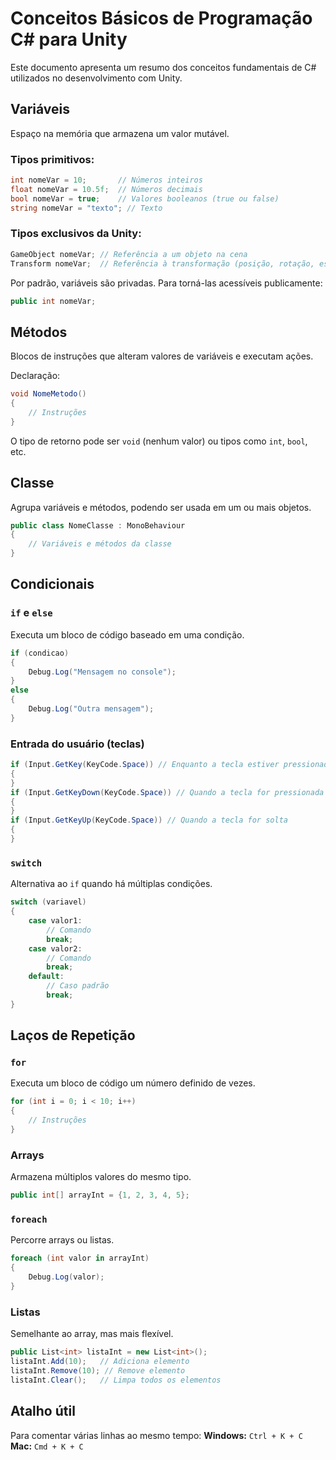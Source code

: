 # Conceitos Básicos de Programação C# para Unity

Este documento apresenta um resumo dos conceitos fundamentais de C# utilizados no desenvolvimento com Unity.

## Variáveis
Espaço na memória que armazena um valor mutável.

### Tipos primitivos:
```csharp
int nomeVar = 10;       // Números inteiros
float nomeVar = 10.5f;  // Números decimais
bool nomeVar = true;    // Valores booleanos (true ou false)
string nomeVar = "texto"; // Texto
```

### Tipos exclusivos da Unity:
```csharp
GameObject nomeVar; // Referência a um objeto na cena
Transform nomeVar;  // Referência à transformação (posição, rotação, escala) de um objeto
```

Por padrão, variáveis são privadas. Para torná-las acessíveis publicamente:
```csharp
public int nomeVar;
```

## Métodos
Blocos de instruções que alteram valores de variáveis e executam ações.

Declaração:
```csharp
void NomeMetodo()
{
    // Instruções
}
```
O tipo de retorno pode ser `void` (nenhum valor) ou tipos como `int`, `bool`, etc.

## Classe
Agrupa variáveis e métodos, podendo ser usada em um ou mais objetos.
```csharp
public class NomeClasse : MonoBehaviour
{
    // Variáveis e métodos da classe
}
```

## Condicionais
### `if` e `else`
Executa um bloco de código baseado em uma condição.
```csharp
if (condicao)
{
    Debug.Log("Mensagem no console");
}
else
{
    Debug.Log("Outra mensagem");
}
```

### Entrada do usuário (teclas)
```csharp
if (Input.GetKey(KeyCode.Space)) // Enquanto a tecla estiver pressionada
{
}
if (Input.GetKeyDown(KeyCode.Space)) // Quando a tecla for pressionada uma vez
{
}
if (Input.GetKeyUp(KeyCode.Space)) // Quando a tecla for solta
{
}
```

### `switch`
Alternativa ao `if` quando há múltiplas condições.
```csharp
switch (variavel)
{
    case valor1:
        // Comando
        break;
    case valor2:
        // Comando
        break;
    default:
        // Caso padrão
        break;
}
```

## Laços de Repetição
### `for`
Executa um bloco de código um número definido de vezes.
```csharp
for (int i = 0; i < 10; i++)
{
    // Instruções
}
```

### Arrays
Armazena múltiplos valores do mesmo tipo.
```csharp
public int[] arrayInt = {1, 2, 3, 4, 5};
```

### `foreach`
Percorre arrays ou listas.
```csharp
foreach (int valor in arrayInt)
{
    Debug.Log(valor);
}
```

### Listas
Semelhante ao array, mas mais flexível.
```csharp
public List<int> listaInt = new List<int>();
listaInt.Add(10);   // Adiciona elemento
listaInt.Remove(10); // Remove elemento
listaInt.Clear();   // Limpa todos os elementos
```

## Atalho útil
Para comentar várias linhas ao mesmo tempo:
**Windows:** `Ctrl + K + C`
**Mac:** `Cmd + K + C`


